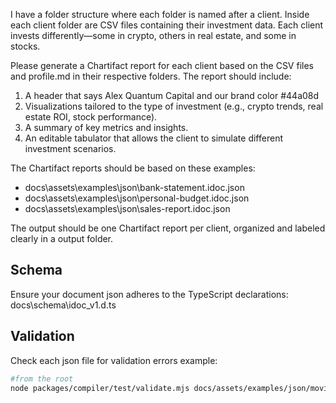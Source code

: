 I have a folder structure where each folder is named after a client. Inside each client folder are CSV files containing their investment data. Each client invests differently—some in crypto, others in real estate, and some in stocks.

Please generate a Chartifact report for each client based on the CSV files and profile.md in their respective folders. The report should include:

1. A header that says Alex Quantum Capital and our brand color #44a08d
2. Visualizations tailored to the type of investment (e.g., crypto trends, real estate ROI, stock performance).
3. A summary of key metrics and insights.
4. An editable tabulator that allows the client to simulate different investment scenarios.

The Chartifact reports should be based on these examples:
- docs\assets\examples\json\bank-statement.idoc.json
- docs\assets\examples\json\personal-budget.idoc.json
- docs\assets\examples\json\sales-report.idoc.json

The output should be one Chartifact report per client, organized and labeled clearly in a output folder.

## Schema
Ensure your document json adheres to the TypeScript declarations: docs\schema\idoc_v1.d.ts

## Validation
Check each json file for validation errors
example:
```sh
#from the root
node packages/compiler/test/validate.mjs docs/assets/examples/json/movie-picker.idoc.json
```
